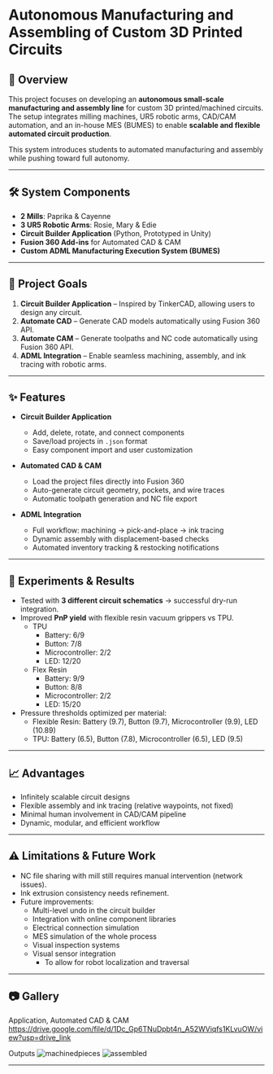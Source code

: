 # Autonomous Manufacturing and Assembling of Custom 3D Printed Circuits  

## 📌 Overview  
This project focuses on developing an **autonomous small-scale manufacturing and assembly line** for custom 3D printed/machined circuits. The setup integrates milling machines, UR5 robotic arms, CAD/CAM automation, and an in-house MES (BUMES) to enable **scalable and flexible automated circuit production**.  

This system introduces students to automated manufacturing and assembly while pushing toward full autonomy.  

---

## 🛠 System Components  
- **2 Mills**: Paprika & Cayenne  
- **3 UR5 Robotic Arms**: Rosie, Mary & Edie  
- **Circuit Builder Application** (Python, Prototyped in Unity)  
- **Fusion 360 Add-ins** for Automated CAD & CAM  
- **Custom ADML Manufacturing Execution System (BUMES)**  

---

## 🚀 Project Goals  
1. **Circuit Builder Application** – Inspired by TinkerCAD, allowing users to design any circuit.  
2. **Automate CAD** – Generate CAD models automatically using Fusion 360 API.  
3. **Automate CAM** – Generate toolpaths and NC code automatically using Fusion 360 API.  
4. **ADML Integration** – Enable seamless machining, assembly, and ink tracing with robotic arms.  

---

## ✨ Features  
- **Circuit Builder Application**  
  - Add, delete, rotate, and connect components  
  - Save/load projects in `.json` format  
  - Easy component import and user customization  

- **Automated CAD & CAM**  
  - Load the project files directly into Fusion 360  
  - Auto-generate circuit geometry, pockets, and wire traces  
  - Automatic toolpath generation and NC file export  

- **ADML Integration**  
  - Full workflow: machining → pick-and-place → ink tracing  
  - Dynamic assembly with displacement-based checks  
  - Automated inventory tracking & restocking notifications  

---

## 🔬 Experiments & Results  
- Tested with **3 different circuit schematics** → successful dry-run integration.  
- Improved **PnP yield** with flexible resin vacuum grippers vs TPU.  
  - TPU 
    - Battery: 6/9  
    - Button: 7/8  
    - Microcontroller: 2/2  
    - LED: 12/20
  - Flex Resin
    - Battery: 9/9
    - Button: 8/8
    - Microcontroller: 2/2
    - LED: 15/20
- Pressure thresholds optimized per material:  
  - Flexible Resin: Battery (9.7), Button (9.7), Microcontroller (9.9), LED (10.89)  
  - TPU: Battery (6.5), Button (7.8), Microcontroller (6.5), LED (9.5)

---

## 📈 Advantages  
- Infinitely scalable circuit designs  
- Flexible assembly and ink tracing (relative waypoints, not fixed)  
- Minimal human involvement in CAD/CAM pipeline  
- Dynamic, modular, and efficient workflow  

---

## ⚠️ Limitations & Future Work  
- NC file sharing with mill still requires manual intervention (network issues).  
- Ink extrusion consistency needs refinement.  
- Future improvements:  
  - Multi-level undo in the circuit builder  
  - Integration with online component libraries  
  - Electrical connection simulation
  - MES simulation of the whole process
  - Visual inspection systems
  - Visual sensor integration
    - To allow for robot localization and traversal 

---

## 📷 Gallery  
Application, Automated CAD & CAM
https://drive.google.com/file/d/1Dc_Gp6TNuDpbt4n_A52WViqfs1KLvuOW/view?usp=drive_link

Outputs
![machinedpieces](https://github.com/user-attachments/assets/c3118721-e237-4059-9362-dfb90fed45b6)
![assembled](https://github.com/user-attachments/assets/2631d9f6-ff4d-47fc-a49e-4ceb22cce408)

---


